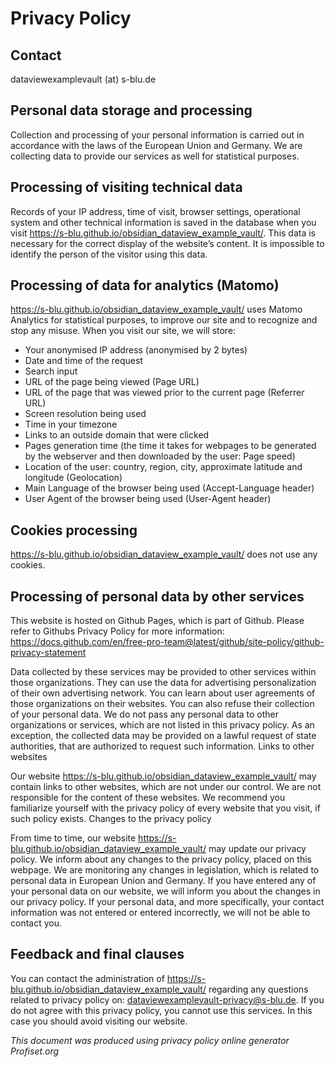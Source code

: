 # Privacy Policy

## Contact

dataviewexamplevault (at) s-blu.de

## Personal data storage and processing

Collection and processing of your personal information is carried out in accordance with the laws of the European Union and Germany. We are collecting data to provide our services as well for statistical purposes.

## Processing of visiting technical data

Records of your IP address, time of visit, browser settings, operational system and other technical information is saved in the database when you visit https://s-blu.github.io/obsidian_dataview_example_vault/. This data is necessary for the correct display of the website’s content. It is impossible to identify the person of the visitor using this data.

## Processing of data for analytics (Matomo)

https://s-blu.github.io/obsidian_dataview_example_vault/ uses Matomo Analytics for statistical purposes, to improve our site and to recognize and stop any misuse. When you visit our site, we will store:

- Your anonymised IP address (anonymised by 2 bytes)
- Date and time of the request
- Search input
- URL of the page being viewed (Page URL)
- URL of the page that was viewed prior to the current page (Referrer URL)
- Screen resolution being used
- Time in your timezone
- Links to an outside domain that were clicked
- Pages generation time (the time it takes for webpages to be generated by the webserver and then downloaded by the user: Page speed)
- Location of the user: country, region, city, approximate latitude and longitude (Geolocation)
- Main Language of the browser being used (Accept-Language header)
- User Agent of the browser being used (User-Agent header)

## Cookies processing

https://s-blu.github.io/obsidian_dataview_example_vault/ does not use any cookies.

## Processing of personal data by other services

This website is hosted on Github Pages, which is part of Github. Please refer to Githubs Privacy Policy for more information: https://docs.github.com/en/free-pro-team@latest/github/site-policy/github-privacy-statement

Data collected by these services may be provided to other services within those organizations. They can use the data for advertising personalization of their own advertising network. You can learn about user agreements of those organizations on their websites. You can also refuse their collection of your personal data. We do not pass any personal data to other organizations or services, which are not listed in this privacy policy. As an exception, the collected data may be provided on a lawful request of state authorities, that are authorized to request such information.
Links to other websites

Our website https://s-blu.github.io/obsidian_dataview_example_vault/ may contain links to other websites, which are not under our control. We are not responsible for the content of these websites. We recommend you familiarize yourself with the privacy policy of every website that you visit, if such policy exists.
Changes to the privacy policy

From time to time, our website https://s-blu.github.io/obsidian_dataview_example_vault/ may update our privacy policy. We inform about any changes to the privacy policy, placed on this webpage. We are monitoring any changes in legislation, which is related to personal data in European Union and Germany. If you have entered any of your personal data on our website, we will inform you about the changes in our privacy policy. If your personal data, and more specifically, your contact information was not entered or entered incorrectly, we will not be able to contact you.

## Feedback and final clauses

You can contact the administration of https://s-blu.github.io/obsidian_dataview_example_vault/ regarding any questions related to privacy policy on: dataviewexamplevault-privacy@s-blu.de. If you do not agree with this privacy policy, you cannot use this services. In this case you should avoid visiting our website.

_This document was produced using privacy policy online generator Profiset.org_